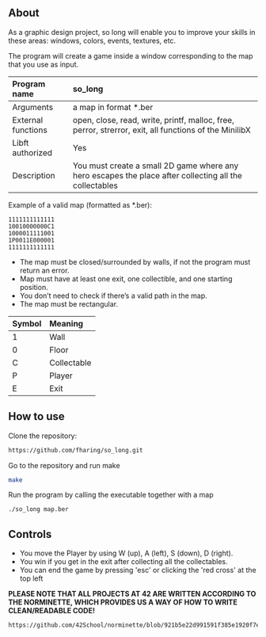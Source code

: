 ## About

As a graphic design project, so long will enable you to improve your skills in these areas: windows, colors, events, textures, etc.

The program will create a game inside a window corresponding to the map that you use as input.

| Program name | so_long |
| :--- | :--- |
| Arguments | a map in format *.ber |
| External functions | open, close, read, write, printf, malloc, free, perror, strerror, exit, all functions of the MinilibX |
| Libft authorized | Yes |
| Description | You must create a small 2D game where any hero escapes the place after collecting all the collectables |

Example of a valid map (formatted as *.ber):

```
1111111111111  
10010000000C1  
1000011111001  
1P0011E000001  
1111111111111
```

* The map must be closed/surrounded by walls, if not the program must return an error.  
* Map must have at least one exit, one collectible, and one starting position.  
* You don’t need to check if there’s a valid path in the map.  
* The map must be rectangular.

| Symbol | Meaning |
| :--- | :--- |
| 1 | Wall |
| 0 | Floor |
| C | Collectable |
| P | Player |
| E | Exit |

## How to use

Clone the repository:
```bash
https://github.com/fharing/so_long.git
```
Go to the repository and run make
```bash
make
```
Run the program by calling the executable together with a map
```bash
./so_long map.ber
```
## Controls

* You move the Player by using W (up), A (left), S (down), D (right). 
* You win if you get in the exit after collecting all the collectables.
* You can end the game by pressing 'esc' or clicking the 'red cross' at the top left

__PLEASE NOTE THAT ALL PROJECTS AT 42 ARE WRITTEN ACCORDING TO THE NORMINETTE, WHICH PROVIDES US A WAY OF HOW TO WRITE CLEAN/READABLE CODE!__

```LINK
https://github.com/42School/norminette/blob/921b5e22d991591f385e1920f7e7ee5dcf71f3d5/pdf/en.norm.pdf
```

